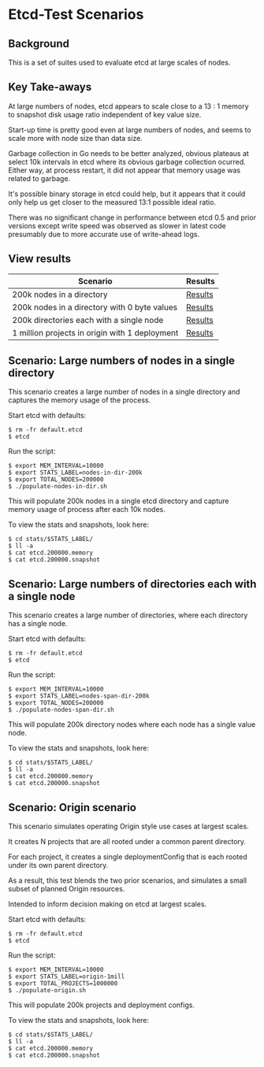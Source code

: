 # Etcd-Test Scenarios

## Background

This is a set of suites used to evaluate etcd at large scales of nodes.

## Key Take-aways

At large numbers of nodes, etcd appears to scale close to a 13 : 1 memory to snapshot disk usage ratio independent of key value size.

Start-up time is pretty good even at large numbers of nodes, and seems to scale more with node size than data size.

Garbage collection in Go needs to be better analyzed, obvious plateaus at select 10k intervals in etcd where its obvious garbage collection ocurred.  Either way, at process restart, it did not appear that memory usage was related to garbage.

It's possible binary storage in etcd could help, but it appears that it could only help us get closer to the measured 13:1 possible ideal ratio.

There was no significant change in performance between etcd 0.5 and prior versions except write speed was observed as slower in latest code presumably due to more accurate use of write-ahead logs.

## View results

| Scenario | Results |
| --- | --- |
| 200k nodes in a directory | [Results](docs/results-nodes-in-dir-200k.ods) |
| 200k nodes in a directory with 0 byte values | [Results](docs/results-nodes-in-dir-empty-value.ods) |
| 200k directories each with a single node | [Results](docs/results-nodes-span-dir-200k.ods) |
| 1 million projects in origin with 1 deployment | [Results](docs/origin.ods) |

## Scenario: Large numbers of nodes in a single directory

This scenario creates a large number of nodes in a single directory and captures the memory usage of the process.

Start etcd with defaults:

```
$ rm -fr default.etcd
$ etcd
```

Run the script:

```
$ export MEM_INTERVAL=10000
$ export STATS_LABEL=nodes-in-dir-200k
$ export TOTAL_NODES=200000
$ ./populate-nodes-in-dir.sh
```

This will populate 200k nodes in a single etcd directory and capture memory usage of process after each 10k nodes.

To view the stats and snapshots, look here:

```
$ cd stats/$STATS_LABEL/
$ ll -a
$ cat etcd.200000.memory
$ cat etcd.200000.snapshot
```
## Scenario: Large numbers of directories each with a single node

This scenario creates a large number of directories, where each directory has a single node.

Start etcd with defaults:

```
$ rm -fr default.etcd
$ etcd
```

Run the script:

```
$ export MEM_INTERVAL=10000
$ export STATS_LABEL=nodes-span-dir-200k
$ export TOTAL_NODES=200000
$ ./populate-nodes-span-dir.sh
```

This will populate 200k directory nodes where each node has a single value node.

To view the stats and snapshots, look here:

```
$ cd stats/$STATS_LABEL/
$ ll -a
$ cat etcd.200000.memory
$ cat etcd.200000.snapshot
```

## Scenario: Origin scenario

This scenario simulates operating Origin style use cases at largest scales.

It creates N projects that are all rooted under a common parent directory.

For each project, it creates a single deploymentConfig that is each rooted under its own parent directory.

As a result, this test blends the two prior scenarios, and simulates a small subset of planned Origin resources.

Intended to inform decision making on etcd at largest scales.

Start etcd with defaults:

```
$ rm -fr default.etcd
$ etcd
```

Run the script:

```
$ export MEM_INTERVAL=10000
$ export STATS_LABEL=origin-1mill
$ export TOTAL_PROJECTS=1000000
$ ./populate-origin.sh
```

This will populate 200k projects and deployment configs.

To view the stats and snapshots, look here:

```
$ cd stats/$STATS_LABEL/
$ ll -a
$ cat etcd.200000.memory
$ cat etcd.200000.snapshot
```